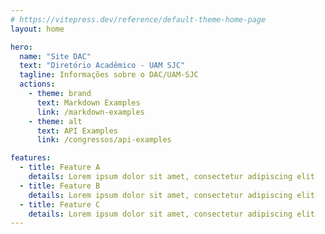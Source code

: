 ```yaml
---
# https://vitepress.dev/reference/default-theme-home-page
layout: home

hero:
  name: "Site DAC"
  text: "Diretório Acadêmico - UAM SJC"
  tagline: Informações sobre o DAC/UAM-SJC
  actions:
    - theme: brand
      text: Markdown Examples
      link: /markdown-examples
    - theme: alt
      text: API Examples
      link: /congressos/api-examples

features:
  - title: Feature A
    details: Lorem ipsum dolor sit amet, consectetur adipiscing elit
  - title: Feature B
    details: Lorem ipsum dolor sit amet, consectetur adipiscing elit
  - title: Feature C
    details: Lorem ipsum dolor sit amet, consectetur adipiscing elit
---
```



